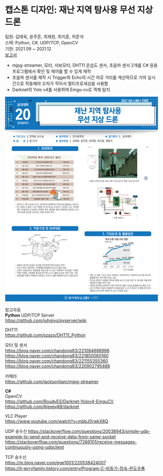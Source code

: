 # 캡스톤 디자인: 재난 지역 탐사용 무선 지상 드론
 
팀원: 김태욱, 윤주흔, 최재원, 최지훈, 허준석  
스택: Python, C#, UDP/TCP, OpenCV  
기한: 2021.09 ~ 2021.12  
[보고서](./%EB%B3%B4%EA%B3%A0%EC%84%9C%20%ED%8C%80%20DCS.pdf)  

* mjpg-streamer, 모터, 서보모터, DHT11 온습도 센서, 초음파 센서 2개를 C# 응용 프로그램에서 확인 및 제어를 할 수 있게 제작  
* 초음파 센서를 제작 시 Trigger와 Echo의 시간 차로 거리를 계산하므로 거의 실시간으로 작동해야 오차가 작아서 멀티프로세싱을 사용함  
* Darknet의 Yolo v4를 사용하여 Emgu-cv로 객체 탐지   

![poster](./imgs/poster.jpg)  

참고자료  
**Python**
UDP/TCP Server  
https://github.com/juhgiyo/pyserver/wiki  

DHT11  
https://github.com/szazo/DHT11_Python  

모터 및 센서  
https://blog.naver.com/chandong83/221084688966  
https://blog.naver.com/chandong83/221850060160  
https://blog.naver.com/chandong83/221155355360  
https://blog.naver.com/chandong83/220902795488  

카메라  
https://github.com/jacksonliam/mjpg-streamer

**C#**  
OpenCV  
https://github.com/RoudyES/Darknet-Yolov4-EmguCV  
https://github.com/AlexeyAB/darknet  
  
VLC Player  
https://www.youtube.com/watch?v=mbbJ0rwkX8Q  

UDP 송수신
https://stackoverflow.com/questions/20038943/simple-udp-example-to-send-and-receive-data-from-same-socket  
https://stackoverflow.com/questions/7266101/receive-messages-continuously-using-udpclient  
  
TCP 송수신  
https://m.blog.naver.com/ege1001/220538424007  
https://it-jerryfamily.tistory.com/entry/Program-C-비동기-접속-윈도우폼